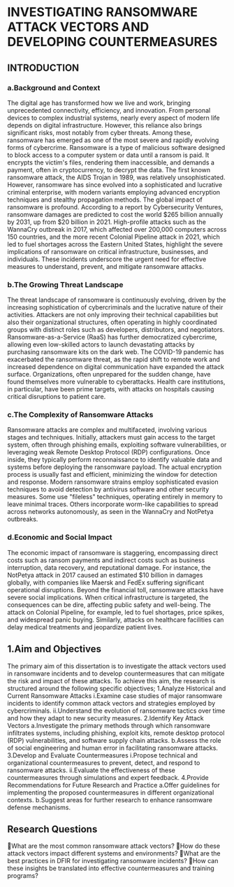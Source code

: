 # INVESTIGATING RANSOMWARE ATTACK VECTORS AND DEVELOPING COUNTERMEASURES
## INTRODUCTION
### a.Background and Context
The digital age has transformed how we live and work, bringing unprecedented connectivity, efficiency, and innovation. From personal devices to complex industrial systems, nearly every aspect of modern life depends on digital infrastructure. However, this reliance also brings significant risks, most notably from cyber threats. Among these, ransomware has emerged as one of the most severe and rapidly evolving forms of cybercrime.
Ransomware is a type of malicious software designed to block access to a computer system or data until a ransom is paid. It encrypts the victim's files, rendering them inaccessible, and demands a payment, often in cryptocurrency, to decrypt the data. The first known ransomware attack, the AIDS Trojan in 1989, was relatively unsophisticated. However, ransomware has since evolved into a sophisticated and lucrative criminal enterprise, with modern variants employing advanced encryption techniques and stealthy propagation methods.
The global impact of ransomware is profound. According to a report by Cybersecurity Ventures, ransomware damages are predicted to cost the world $265 billion annually by 2031, up from $20 billion in 2021. High-profile attacks such as the WannaCry outbreak in 2017, which affected over 200,000 computers across 150 countries, and the more recent Colonial Pipeline attack in 2021, which led to fuel shortages across the Eastern United States, highlight the severe implications of ransomware on critical infrastructure, businesses, and individuals. These incidents underscore the urgent need for effective measures to understand, prevent, and mitigate ransomware attacks.

### b.The Growing Threat Landscape
The threat landscape of ransomware is continuously evolving, driven by the increasing sophistication of cybercriminals and the lucrative nature of their activities. Attackers are not only improving their technical capabilities but also their organizational structures, often operating in highly coordinated groups with distinct roles such as developers, distributors, and negotiators. Ransomware-as-a-Service (RaaS) has further democratized cybercrime, allowing even low-skilled actors to launch devastating attacks by purchasing ransomware kits on the dark web.
The COVID-19 pandemic has exacerbated the ransomware threat, as the rapid shift to remote work and increased dependence on digital communication have expanded the attack surface. Organizations, often unprepared for the sudden change, have found themselves more vulnerable to cyberattacks. Health care institutions, in particular, have been prime targets, with attacks on hospitals causing critical disruptions to patient care.

### c.The Complexity of Ransomware Attacks
Ransomware attacks are complex and multifaceted, involving various stages and techniques. Initially, attackers must gain access to the target system, often through phishing emails, exploiting software vulnerabilities, or leveraging weak Remote Desktop Protocol (RDP) configurations. Once inside, they typically perform reconnaissance to identify valuable data and systems before deploying the ransomware payload. The actual encryption process is usually fast and efficient, minimizing the window for detection and response.
Modern ransomware strains employ sophisticated evasion techniques to avoid detection by antivirus software and other security measures. Some use "fileless" techniques, operating entirely in memory to leave minimal traces. Others incorporate worm-like capabilities to spread across networks autonomously, as seen in the WannaCry and NotPetya outbreaks.

### d.Economic and Social Impact
The economic impact of ransomware is staggering, encompassing direct costs such as ransom payments and indirect costs such as business interruption, data recovery, and reputational damage. For instance, the NotPetya attack in 2017 caused an estimated $10 billion in damages globally, with companies like Maersk and FedEx suffering significant operational disruptions.
Beyond the financial toll, ransomware attacks have severe social implications. When critical infrastructure is targeted, the consequences can be dire, affecting public safety and well-being. The attack on Colonial Pipeline, for example, led to fuel shortages, price spikes, and widespread panic buying. Similarly, attacks on healthcare facilities can delay medical treatments and jeopardize patient lives.

## 1.Aim and Objectives
The primary aim of this dissertation is to investigate the attack vectors used in ransomware incidents and to develop countermeasures that can mitigate the risk and impact of these attacks. To achieve this aim, the research is structured around the following specific objectives;
1.Analyze Historical and Current Ransomware Attacks
i.Examine case studies of major ransomware incidents to identify common attack vectors and strategies employed by cybercriminals.
ii.Understand the evolution of ransomware tactics over time and how they adapt to new security measures.
2.Identify Key Attack Vectors
a.Investigate the primary methods through which ransomware infiltrates systems, including phishing, exploit kits, remote desktop protocol (RDP) vulnerabilities, and software supply chain attacks.
b.Assess the role of social engineering and human error in facilitating ransomware attacks.
3.Develop and Evaluate Countermeasures
i.Propose technical and organizational countermeasures to prevent, detect, and respond to ransomware attacks.
ii.Evaluate the effectiveness of these countermeasures through simulations and expert feedback.
4.Provide Recommendations for Future Research and Practice
a.Offer guidelines for implementing the proposed countermeasures in different organizational contexts.
b.Suggest areas for further research to enhance ransomware defense mechanisms.

## Research Questions
What are the most common ransomware attack vectors?
How do these attack vectors impact different systems and environments?
What are the best practices in DFIR for investigating ransomware incidents?
How can these insights be translated into effective countermeasures and training programs?
